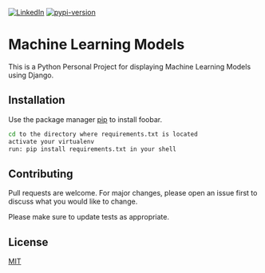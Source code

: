 [![LinkedIn][linkedin-shield]][linkedin-url]
[![pypi-version]][pypi]

# Machine Learning Models

This is a Python Personal Project for displaying Machine Learning Models using Django.

## Installation

Use the package manager [pip](https://pip.pypa.io/en/stable/) to install foobar.

```bash
cd to the directory where requirements.txt is located
activate your virtualenv
run: pip install requirements.txt in your shell
```

<!-- ## Usage

```python
import foobar

foobar.pluralize('word') # returns 'words'
foobar.pluralize('goose') # returns 'geese'
foobar.singularize('phenomena') # returns 'phenomenon'
``` -->

## Contributing
Pull requests are welcome. For major changes, please open an issue first to discuss what you would like to change.

Please make sure to update tests as appropriate.

## License
[MIT](https://choosealicense.com/licenses/mit/)

<!-- MARKDOWN LINKS & IMAGES -->
<!-- https://www.markdownguide.org/basic-syntax/#reference-style-links -->
[linkedin-shield]: https://img.shields.io/badge/-LinkedIn-black.svg?style=flat-square&logo=linkedin&colorB=555
[linkedin-url]: https://www.linkedin.com/in/bijesh-raj-kunwar-7a1759195/
[pypi-version]: https://img.shields.io/pypi/v/ml_models
[pypi]: https://pypi.org/project/djangorestframework/
[django-version]: https://img.shields.io/pypi/djversions/ml_models
[django]: https://www.djangoproject.com/